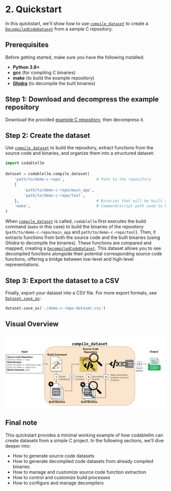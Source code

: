 # 2. Quickstart

In this quickstart, we'll show how to use [`compile_dataset`](../../../documentation/codablellm/#codablellm.compile_dataset) to create a [`DecompiledCodeDataset`](../../../documentation/codablellm/dataset/#codablellm.dataset.DecompiledCodeDataset) from a sample C repository.

## Prerequisites

Before getting started, make sure you have the following installed:

- **Python 3.8+**
- **gcc** (for compiling C binaries)
- **make** (to build the example repository)
- **[Ghidra](https://github.com/NationalSecurityAgency/ghidra)** (to decompile the built binaries)

## Step 1: Download and decompress the example repository

Download the provided [example C repository](https://github.com/dmanuel64/codablellm/raw/refs/heads/main/examples/demo-c-repo.zip), then decompress it.

## Step 2: Create the dataset

Use [`compile_dataset`](../../../documentation/codablellm/#codablellm.compile_dataset) to build the repository, extract functions from the source code and binaries, and organize them into a structured dataset:

```python
import codablellm

dataset = codablellm.compile_dataset(
    'path/to/demo-c-repo',              # Path to the repository
    [
        'path/to/demo-c-repo/main_app',
        'path/to/demo-c-repo/tool',
    ],                                  # Binaries that will be built and decompiled
    'make',                             # Command/script path used to build the repository
)
```

When [`compile_dataset`](../../../documentation/codablellm/#codablellm.compile_dataset) is called, `codablellm` first executes the build command (`make` in this case) to build the binaries of the repository (`path/to/demo-c-repo/main_app` and `path/to/demo-c-repo/tool`). Then, it extracts functions from both the source code and the built binaries (using Ghidra to decompile the binaries). These functions are compared and mapped, creating a [`DecompiledCodeDataset`](../../../documentation/codablellm/dataset/#codablellm.dataset.DecompiledCodeDataset). This dataset allows you to see decompiled functions alongside their potential corresponding source code functions, offering a bridge between low-level and high-level representations.

## Step 3: Export the dataset to a CSV

Finally, export your dataset into a CSV file. For more export formats, see [`Dataset.save_as`](../../../documentation/codablellm/dataset/#codablellm.dataset.Dataset.save_as):

```python
dataset.save_as('./demo-c-repo-dataset.csv')
```

## Visual Overview

![visual overview](../../images/quickstart_workflow.png "Visual Overview")

## Final note

This quickstart provides a minimal working example of how codablellm can create datasets from a simple C project. In the following sections, we'll dive deeper into:

- How to generate source code datasets
- How to generate decompiled code datasets from already compiled binaries
- How to manage and customize source code function extraction
- How to control and customize build processes
- How to configure and manage decompilers